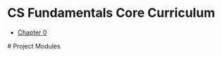 # CS Fundamentals Core Curriculum

* [Chapter 0](0)

<!-- * [Chapter 1,1](1)
* [Chapter 2](2)
* [Chapter 3](3)
* [Chapter 4](4)
* [Chapter 5](5)
* [Chapter 6](6)
* [Chapter 7](7)
* [Chapter 8](8) --!>

# Project Modules

<!-- * [Understanding Technology](understanding_technology)
* [Data Science](data_science)
* [Impact of Computing](impact_of_computing) --!>

